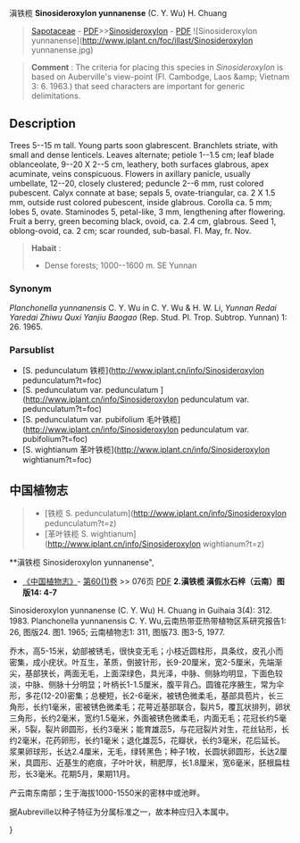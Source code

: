 滇铁榄 **Sinosideroxylon yunnanense** (C. Y. Wu) H. Chuang

> [Sapotaceae](http://www.iplant.cn/info/Sapotaceae?t=foc) - [PDF](http://www.iplant.cn/foc/pdf/Sapotaceae.pdf)>>[Sinosideroxylon](http://www.iplant.cn/info/Sinosideroxylon?t=foc) - [PDF](http://www.iplant.cn/foc/pdf/Sinosideroxylon.pdf)
![Sinosideroxylon yunnanense](http://www.iplant.cn/foc/illast/Sinosideroxylon yunnanense.jpg)


> **Comment** : 
> The criteria for placing this species in *Sinosideroxylon* is based on Auberville's view-point (Fl. Cambodge, Laos &amp;amp; Vietnam 3: 6. 1963.) that seed characters are important for generic delimitations.

## Description

Trees 5--15 m tall. Young parts soon glabrescent. Branchlets striate, with small and dense lenticels. Leaves alternate; petiole 1--1.5 cm; leaf blade oblanceolate, 9--20 X 2--5 cm, leathery, both surfaces glabrous, apex acuminate, veins conspicuous. Flowers in axillary panicle, usually umbellate, 12--20, closely clustered; peduncle 2--6 mm, rust colored pubescent. Calyx connate at base; sepals 5, ovate-triangular, ca. 2 X 1.5 mm, outside rust colored pubescent, inside glabrous. Corolla ca. 5 mm; lobes 5, ovate. Staminodes 5, petal-like, 3 mm, lengthening after flowering. Fruit a berry, green becoming black, ovoid, ca. 2.4 cm, glabrous. Seed 1, oblong-ovoid, ca. 2 cm; scar rounded, sub-basal. Fl. May, fr. Nov.


> **Habait** : 
>* Dense forests; 1000--1600 m. SE Yunnan

### Synonym
*Planchonella yunnanensis* C. Y. Wu in C. Y. Wu & H. W. Li, *Yunnan Redai Yaredai Zhiwu Quxi Yanjiu Baogao* (Rep. Stud. Pl. Trop. Subtrop. Yunnan) 1: 26. 1965.

### Parsublist

* [S.  pedunculatum  铁榄](http://www.iplant.cn/info/Sinosideroxylon pedunculatum?t=foc)
* [S.  pedunculatum var. pedunculatum  ](http://www.iplant.cn/info/Sinosideroxylon pedunculatum var. pedunculatum?t=foc)
* [S.  pedunculatum var. pubifolium  毛叶铁榄](http://www.iplant.cn/info/Sinosideroxylon pedunculatum var. pubifolium?t=foc)
* [S.  wightianum  革叶铁榄](http://www.iplant.cn/info/Sinosideroxylon wightianum?t=foc)

## 中国植物志

> * [铁榄  S.  pedunculatum](http://www.iplant.cn/info/Sinosideroxylon pedunculatum?t=z)
> * [革叶铁榄  S.  wightianum](http://www.iplant.cn/info/Sinosideroxylon wightianum?t=z)


**滇铁榄 Sinosideroxylon yunnanense",


* [《中国植物志》](http://www.iplant.cn/frps)- [第60(1)卷](http://www.iplant.cn/frps/vol/60(1)) >> 076页 [PDF](http://www.iplant.cn/frps/pdf/60(1)/076.PDF)
**2.滇铁榄 滇假水石梓（云南）图版14: 4-7**

Sinosideroxylon yunnanense (C. Y. Wu) H. Chuang in Guihaia 3(4): 312. 1983. Planchonella yunnanensis C. Y. Wu,云南热带亚热带植物区系研究报告1: 26, 图版24. 图1. 1965; 云南植物志1: 311, 图版73. 图3-5, 1977.

乔木，高5-15米，幼部被锈毛，很快变无毛；小枝近圆柱形，具条纹，皮孔小而密集，成小疣状。叶互生，革质，倒披针形，长9-20厘米，宽2-5厘米，先端渐尖，基部狭长，两面无毛，上面深绿色，具光泽，中脉、侧脉均明显，下面色较淡，中脉、侧脉十分明显；叶柄长1-1.5厘米，腹平背凸。圆锥花序腋生，常为伞形，多花(12-20)密集；总梗短，长2-6毫米，被锈色微柔毛，基部具苞片，长三角形，长约1毫米，密被锈色微柔毛；花萼近基部联合，裂片5，覆瓦状排列，卵状三角形，长约2毫米，宽约1.5毫米，外面被锈色微柔毛，内面无毛；花冠长约5毫米，5裂，裂片卵圆形，长约3毫米；能育雄蕊5，与花冠裂片对生，花丝钻形，长约2毫米，花药卵形，长约1毫米；退化雄蕊5，花瓣状，长约3毫米，花后延长。浆果卵球形，长达2.4厘米，无毛，绿转黑色；种子1枚，长圆状卵圆形，长达2厘米，具圆形、近基生的疤痕，子叶叶状，稍肥厚，长1.8厘米，宽6毫米，胚根扁柱形，长3毫米。花期5月，果期11月。

产云南东南部；生于海拔1000-1550米的密林中或池畔。

据Aubreville以种子特征为分属标准之一，故本种应归入本属中。

}